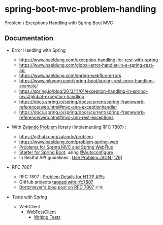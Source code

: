 # spring-boot-mvc-problem-handling
Problem / Exceptions Handling with Spring Boot MVC

## Documentation

* Error Handling with Spring
  * https://www.baeldung.com/exception-handling-for-rest-with-spring
  * https://www.baeldung.com/global-error-handler-in-a-spring-rest-api
  * https://www.baeldung.com/spring-webflux-errors
  * https://www.mkyong.com/spring-boot/spring-rest-error-handling-example/
  * https://spring.io/blog/2013/11/01/exception-handling-in-spring-mvc#global-exception-handling
  * https://docs.spring.io/spring/docs/current/spring-framework-reference/web.html#mvc-ann-exceptionhandler
  * https://docs.spring.io/spring/docs/current/spring-framework-reference/web.html#mvc-ann-rest-exceptions
* With [Zalando Problem](https://github.com/zalando/problem) library (implementing RFC 7807) :
  * https://github.com/zalando/problem
  * https://www.baeldung.com/problem-spring-web
  * [Problems for Spring MVC and Spring WebFlux](https://github.com/zalando/problem-spring-web)
  * [Starter for Spring Boot](https://github.com/zalando/problem-spring-web/tree/master/problem-spring-web-starter), using [@Autoconfigure](https://github.com/zalando/problem-spring-web/tree/master/problem-spring-web-autoconfigure)
  * In Restful API guidelines : [Use Problem JSON [176]](https://opensource.zalando.com/restful-api-guidelines/#176)
* RFC 7807
  * RFC 7807 : [Problem Details for HTTP APIs](https://tools.ietf.org/html/rfc7807)
  * GitHub projects [tagged with rfc7807](https://github.com/topics/rfc7807)
  * [Bortzmeyer's blog post on RFC 7807](https://www.bortzmeyer.org/7807.html) 🇫🇷

* Tests with Spring
  * WebClient
    * [WebTestClient](https://docs.spring.io/spring-framework/docs/current/spring-framework-reference/testing.html#webtestclient)
      * [Writing Tests](https://docs.spring.io/spring-framework/docs/current/spring-framework-reference/testing.html#webtestclient-tests)
